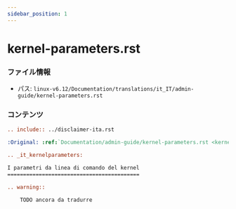 ```yaml
---
sidebar_position: 1
---
```

# kernel-parameters.rst

### ファイル情報

- パス: `linux-v6.12/Documentation/translations/it_IT/admin-guide/kernel-parameters.rst`

### コンテンツ

```rst
.. include:: ../disclaimer-ita.rst

:Original: :ref:`Documentation/admin-guide/kernel-parameters.rst <kernelparameters>`

.. _it_kernelparameters:

I parametri da linea di comando del kernel
==========================================

.. warning::

    TODO ancora da tradurre

```
